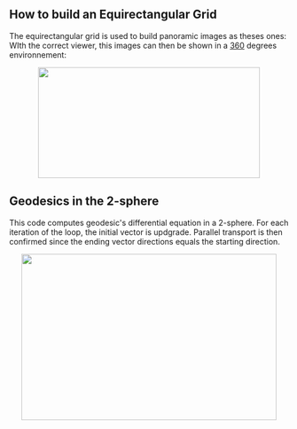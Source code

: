 ## How to build an Equirectangular Grid

The equirectangular grid is used to build panoramic images as theses ones:
WIth the correct viewer, this images can then be shown in a [360](https://veer.tv/photos/improved-street-jazz-concert-180510) degrees environnement:

<p align="center">
  <img width="400" height="200" src="https://github.com/javierdejuan/stuff/blob/master/differential_geometry/grid%20web.png">
</p>



## Geodesics in the 2-sphere

This code computes geodesic's differential equation in a 2-sphere. For each iteration of the loop, the initial vector is updgrade.
Parallel transport is then confirmed since the ending vector directions equals the starting direction.
<p align="center">
  <img width="460" height="300" src="https://github.com/javierdejuan/stuff/blob/master/differential_geometry/Equirectangular.png">
</p>
